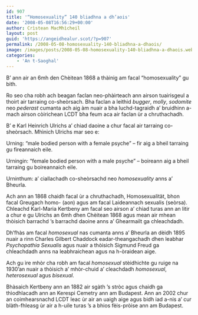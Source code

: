 ```yaml
---
id: 907
title: '“Homosexuality” 140 bliadhna a dh’aois'
date: '2008-05-08T16:56:29+00:00'
author: Crìstean MacMhìcheil
layout: post
guid: 'https://angeidhealur.scot/?p=907'
permalink: /2008-05-08-homosexuality-140-bliadhna-a-dhaois/
image: /images/posts/2008-05-08-homosexuality-140-bliadhna-a-dhaois.webp
categories:
    - 'An t-Saoghal'
---
```


B’ ann air an 6mh den Chèitean 1868 a thàinig am facal “homosexuality” gu bith.

Ro seo cha robh ach beagan faclan neo-phàirteach ann airson tuairisgeul a thoirt air tarraing co-sheòrsach. Bha faclan a leithid *bugger*, *molly*, *sodomite* neo *pederast* cumanta ach aig àm nuair a bha luchd-tagraidh a’ bruidhinn a-mach airson còirichean LCDT bha feum aca air faclan ùr a chruthachadh.

B’ e Karl Heinrich Ulrichs a’ chiad daoine a chur facal air tarraing co-sheòrsach. Mhìnich Ulrichs mar seo e:

Urning: “male bodied person with a female psyche” – fir aig a bheil tarraing gu fireannaich eile.

Urningin: “female bodied person with a male psyche” – boireann aig a bheil tarraing gu boireannaich eile.

Urninthum: a’ ciallachadh co-sheòrsachd neo *homosexuality* anns a’ Bheurla.

Ach ann an 1868 chaidh facal ùr a chruthachadh, Homosexualität, bhon facal Greugach homo- (aon) agus am facal Laideannach sexualis (seòrsa). Chleachd Karl-Maria Kertbeny am facal seo airson a’ chiad turas ann an litir a chur e gu Ulrichs an 6mh dhen Chèitean 1868 agus mean air mhean thòisich barrachd ’s barrachd daoine anns a’ Ghearmailt ga chleachdadh.

Dh’fhàs am facal *homosexual* nas cumanta anns a’ Bheurla an dèidh 1895 nuair a rinn Charles Gilbert Chaddock eadar-theangachadh dhen leabhar *Psychopathia Sexualis* agus nuair a thòisich Sigmund Freud ga chleachdadh anns na leabhraichean agus na h-òraidean aige.

Ach gu ìre mhòr cha robh am facal *homosexual* stèidhichte gu ruige na 1930’an nuair a thòisich a’ mhòr-chuid a’ cleachdadh *homosexual*, *heterosexual* agus *bisexual*.

Bhàsaich Kertbeny ann an 1882 air sgàth ’s stròc agus chaidh ga thìodhlacadh ann an Kerespi Cemetry ann am Budapest. Ann an 2002 chur an coimhearsnachd LCDT leac ùr air an uaigh aige agus bidh iad a-nis a’ cur blàth-fhleasg ùr air a h-uile turas ’s a bhios fèis-pròise ann am Budapest.
